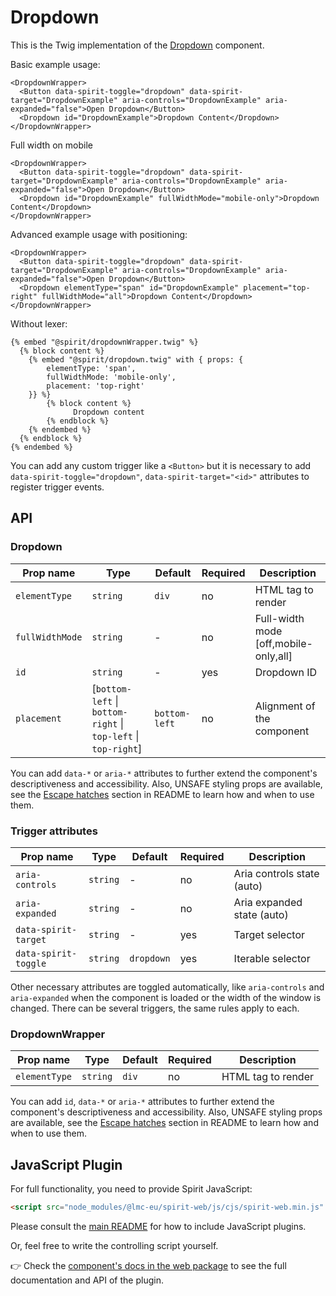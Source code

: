 # Dropdown

This is the Twig implementation of the [Dropdown] component.

Basic example usage:

```twig
<DropdownWrapper>
  <Button data-spirit-toggle="dropdown" data-spirit-target="DropdownExample" aria-controls="DropdownExample" aria-expanded="false">Open Dropdown</Button>
  <Dropdown id="DropdownExample">Dropdown Content</Dropdown>
</DropdownWrapper>
```

Full width on mobile

```twig
<DropdownWrapper>
  <Button data-spirit-toggle="dropdown" data-spirit-target="DropdownExample" aria-controls="DropdownExample" aria-expanded="false">Open Dropdown</Button>
  <Dropdown id="DropdownExample" fullWidthMode="mobile-only">Dropdown Content</Dropdown>
</DropdownWrapper>
```

Advanced example usage with positioning:

```twig
<DropdownWrapper>
  <Button data-spirit-toggle="dropdown" data-spirit-target="DropdownExample" aria-controls="DropdownExample" aria-expanded="false">Open Dropdown</Button>
  <Dropdown elementType="span" id="DropdownExample" placement="top-right" fullWidthMode="all">Dropdown Content</Dropdown>
</DropdownWrapper>
```

Without lexer:

```twig
{% embed "@spirit/dropdownWrapper.twig" %}
  {% block content %}
    {% embed "@spirit/dropdown.twig" with { props: {
        elementType: 'span',
        fullWidthMode: 'mobile-only',
        placement: 'top-right'
    }} %}
        {% block content %}
              Dropdown content
        {% endblock %}
    {% endembed %}
  {% endblock %}
{% endembed %}
```

You can add any custom trigger like a `<Button>` but it is necessary to add `data-spirit-toggle="dropdown"`, `data-spirit-target="<id>"`
attributes to register trigger events.

## API

### Dropdown

| Prop name       | Type                                                           | Default       | Required | Description                           |
| --------------- | -------------------------------------------------------------- | ------------- | -------- | ------------------------------------- |
| `elementType`   | `string`                                                       | `div`         | no       | HTML tag to render                    |
| `fullWidthMode` | `string`                                                       | -             | no       | Full-width mode [off,mobile-only,all] |
| `id`            | `string`                                                       | -             | yes      | Dropdown ID                           |
| `placement`     | [`bottom-left` \| `bottom-right` \| `top-left` \| `top-right`] | `bottom-left` | no       | Alignment of the component            |

You can add `data-*` or `aria-*` attributes to further extend the component's
descriptiveness and accessibility. Also, UNSAFE styling props are available,
see the [Escape hatches][escape-hatches] section in README to learn how and when to use them.

### Trigger attributes

| Prop name            | Type     | Default    | Required | Description                |
| -------------------- | -------- | ---------- | -------- | -------------------------- |
| `aria-controls`      | `string` | -          | no       | Aria controls state (auto) |
| `aria-expanded`      | `string` | -          | no       | Aria expanded state (auto) |
| `data-spirit-target` | `string` | -          | yes      | Target selector            |
| `data-spirit-toggle` | `string` | `dropdown` | yes      | Iterable selector          |

Other necessary attributes are toggled automatically, like `aria-controls` and `aria-expanded` when the component is loaded
or the width of the window is changed. There can be several triggers, the same rules apply to each.

### DropdownWrapper

| Prop name     | Type     | Default | Required | Description        |
| ------------- | -------- | ------- | -------- | ------------------ |
| `elementType` | `string` | `div`   | no       | HTML tag to render |

You can add `id`, `data-*` or `aria-*` attributes to further extend the component's
descriptiveness and accessibility. Also, UNSAFE styling props are available,
see the [Escape hatches][escape-hatches] section in README to learn how and when to use them.

## JavaScript Plugin

For full functionality, you need to provide Spirit JavaScript:

```html
<script src="node_modules/@lmc-eu/spirit-web/js/cjs/spirit-web.min.js" async></script>
```

Please consult the [main README][web-readme] for how to include JavaScript plugins.

Or, feel free to write the controlling script yourself.

👉 Check the [component's docs in the web package][web-js-api] to see the full documentation and API of the plugin.

[web-js-api]: https://github.com/lmc-eu/spirit-design-system/blob/main/packages/web/src/scss/components/Dropdown/README.md#javascript
[web-readme]: https://github.com/lmc-eu/spirit-design-system/blob/main/packages/web/README.md
[dropdown]: https://github.com/lmc-eu/spirit-design-system/tree/main/packages/web/src/scss/components/Dropdown
[escape-hatches]: https://github.com/lmc-eu/spirit-design-system/tree/main/packages/web-twig/README.md#escape-hatches
